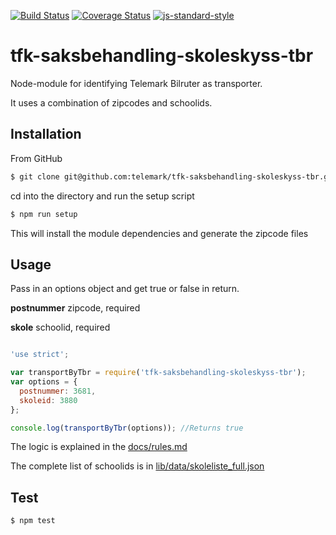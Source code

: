 [![Build Status](https://travis-ci.org/telemark/tfk-saksbehandling-skoleskyss-tbr.svg?branch=master)](https://travis-ci.org/telemark/tfk-saksbehandling-skoleskyss-tbr)
[![Coverage Status](https://coveralls.io/repos/telemark/tfk-saksbehandling-skoleskyss-tbr/badge.svg?branch=master&service=github)](https://coveralls.io/github/telemark/tfk-saksbehandling-skoleskyss-tbr?branch=master)
[![js-standard-style](https://img.shields.io/badge/code%20style-standard-brightgreen.svg?style=flat)](https://github.com/feross/standard)
# tfk-saksbehandling-skoleskyss-tbr
Node-module for identifying Telemark Bilruter as transporter.

It uses a combination of zipcodes and schoolids.

## Installation
From GitHub

```sh
$ git clone git@github.com:telemark/tfk-saksbehandling-skoleskyss-tbr.git
```

cd into the directory and run the setup script

```sh
$ npm run setup
```

This will install the module dependencies and generate the zipcode files

## Usage
Pass in an options object and get true or false in return.

**postnummer** zipcode, required

**skole** schoolid, required

```javascript

'use strict';

var transportByTbr = require('tfk-saksbehandling-skoleskyss-tbr');
var options = {
  postnummer: 3681,
  skoleid: 3880
};

console.log(transportByTbr(options)); //Returns true

```

The logic is explained in the [docs/rules.md](https://github.com/telemark/tfk-saksbehandling-skoleskyss-tbr/blob/master/docs/rules.md)

The complete list of schoolids is in [lib/data/skoleliste_full.json](https://github.com/telemark/tfk-saksbehandling-skoleskyss-tbr/blob/master/lib/data/skoleliste_full.json)

## Test

```sh
$ npm test
```
